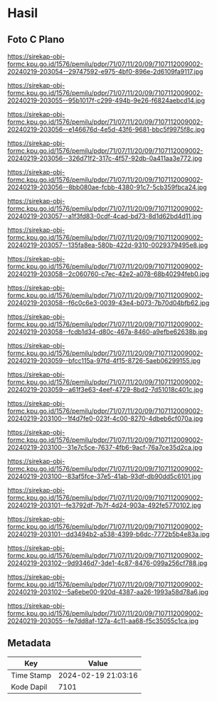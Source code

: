 # Hasil

## Foto C Plano

https://sirekap-obj-formc.kpu.go.id/1576/pemilu/pdpr/71/07/11/20/09/7107112009002-20240219-203054--29747592-e975-4bf0-896e-2d6109fa9117.jpg

https://sirekap-obj-formc.kpu.go.id/1576/pemilu/pdpr/71/07/11/20/09/7107112009002-20240219-203055--95b1017f-c299-494b-9e26-f6824aebcd14.jpg

https://sirekap-obj-formc.kpu.go.id/1576/pemilu/pdpr/71/07/11/20/09/7107112009002-20240219-203056--e146676d-4e5d-43f6-9681-bbc5f9975f8c.jpg

https://sirekap-obj-formc.kpu.go.id/1576/pemilu/pdpr/71/07/11/20/09/7107112009002-20240219-203056--326d71f2-317c-4f57-92db-0a411aa3e772.jpg

https://sirekap-obj-formc.kpu.go.id/1576/pemilu/pdpr/71/07/11/20/09/7107112009002-20240219-203056--8bb080ae-fcbb-4380-91c7-5cb359fbca24.jpg

https://sirekap-obj-formc.kpu.go.id/1576/pemilu/pdpr/71/07/11/20/09/7107112009002-20240219-203057--a1f3fd83-0cdf-4cad-bd73-8d1d62bd4d11.jpg

https://sirekap-obj-formc.kpu.go.id/1576/pemilu/pdpr/71/07/11/20/09/7107112009002-20240219-203057--135fa8ea-580b-422d-9310-0029379495e8.jpg

https://sirekap-obj-formc.kpu.go.id/1576/pemilu/pdpr/71/07/11/20/09/7107112009002-20240219-203058--2c060760-c7ec-42e2-a078-68b40294feb0.jpg

https://sirekap-obj-formc.kpu.go.id/1576/pemilu/pdpr/71/07/11/20/09/7107112009002-20240219-203058--f6c0c6e3-0039-43e4-b073-7b70d04bfb62.jpg

https://sirekap-obj-formc.kpu.go.id/1576/pemilu/pdpr/71/07/11/20/09/7107112009002-20240219-203058--fcdb1d34-d80c-467a-8460-a9efbe62638b.jpg

https://sirekap-obj-formc.kpu.go.id/1576/pemilu/pdpr/71/07/11/20/09/7107112009002-20240219-203059--bfcc115a-97fd-4f15-8726-5aeb06299155.jpg

https://sirekap-obj-formc.kpu.go.id/1576/pemilu/pdpr/71/07/11/20/09/7107112009002-20240219-203059--a61f3e63-4eef-4729-8bd2-7d51018c401c.jpg

https://sirekap-obj-formc.kpu.go.id/1576/pemilu/pdpr/71/07/11/20/09/7107112009002-20240219-203100--1f4d7fe0-023f-4c00-8270-4dbeb6cf070a.jpg

https://sirekap-obj-formc.kpu.go.id/1576/pemilu/pdpr/71/07/11/20/09/7107112009002-20240219-203100--31e7c5ce-7637-4fb6-9acf-76a7ce35d2ca.jpg

https://sirekap-obj-formc.kpu.go.id/1576/pemilu/pdpr/71/07/11/20/09/7107112009002-20240219-203100--83af5fce-37e5-41ab-93df-db90dd5c6101.jpg

https://sirekap-obj-formc.kpu.go.id/1576/pemilu/pdpr/71/07/11/20/09/7107112009002-20240219-203101--fe3792df-7b7f-4d24-903a-492fe5770102.jpg

https://sirekap-obj-formc.kpu.go.id/1576/pemilu/pdpr/71/07/11/20/09/7107112009002-20240219-203101--dd3494b2-a538-4399-b6dc-7772b5b4e83a.jpg

https://sirekap-obj-formc.kpu.go.id/1576/pemilu/pdpr/71/07/11/20/09/7107112009002-20240219-203102--9d9346d7-3de1-4c87-8476-099a256cf788.jpg

https://sirekap-obj-formc.kpu.go.id/1576/pemilu/pdpr/71/07/11/20/09/7107112009002-20240219-203102--5a6ebe00-920d-4387-aa26-1993a58d78a6.jpg

https://sirekap-obj-formc.kpu.go.id/1576/pemilu/pdpr/71/07/11/20/09/7107112009002-20240219-203055--fe7dd8af-127a-4c11-aa68-f5c35055c1ca.jpg


## Metadata

| Key        | Value               |
| ---------- | ------------------- |
| Time Stamp | 2024-02-19 21:03:16 |
| Kode Dapil | 7101                |




